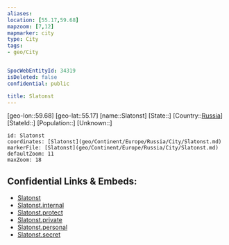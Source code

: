 ```yaml
---
aliases: 
location: [55.17,59.68]
mapzoom: [7,12] 
mapmarker: city 
type: City
tags:
- geo/City


SpocWebEntityId: 34319
isDeleted: false
confidential: public

title: Slatonst
---
```

[geo-lon::59.68]
[geo-lat::55.17]
[name::Slatonst]
[State::]
[Country::[Russia](geo/Continent/Europe/Russia.md)]
[StateId::]
[Population::]
[Unknown::]


```leaflet
id: Slatonst
coordinates: [Slatonst](geo/Continent/Europe/Russia/City/Slatonst.md)
markerFile: [Slatonst](geo/Continent/Europe/Russia/City/Slatonst.md)
defaultZoom: 11 
maxZoom: 18
```


## Confidential Links & Embeds: 
- [Slatonst](../../../../../../_public/geo/Continent/Europe/Russia/City/Slatonst.md) 
- [Slatonst.internal](../../../../../../_internal/geo/Continent/Europe/Russia/City/Slatonst.internal.md) 
- [Slatonst.protect](../../../../../../_protect/geo/Continent/Europe/Russia/City/Slatonst.protect.md) 
- [Slatonst.private](../../../../../../_private/geo/Continent/Europe/Russia/City/Slatonst.private.md) 
- [Slatonst.personal](../../../../../../_personal/geo/Continent/Europe/Russia/City/Slatonst.personal.md) 
- [Slatonst.secret](../../../../../../_secret/geo/Continent/Europe/Russia/City/Slatonst.secret.md) 
